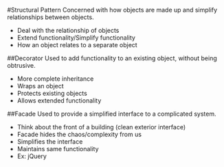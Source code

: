#Structural Pattern
Concerned with how objects are made up and simplify relationships between objects.

- Deal with the relationship of objects
- Extend functionality/Simplify functionality
- How an object relates to a separate object

##Decorator
Used to add functionality to an existing object, without being obtrusive.

- More complete inheritance
- Wraps an object
- Protects existing objects
- Allows extended functionality

##Facade
Used to provide a simplified interface to a complicated system.

- Think about the front of a building (clean exterior interface)
- Facade hides the chaos/complexity from us
- Simplifies the interface
- Maintains same functionality
- Ex: jQuery